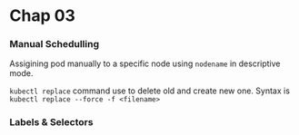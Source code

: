 # Chap 03

### Manual Schedulling 
Assigining pod manually to a specific node using `nodename` in descriptive mode. 

`kubectl replace` command use to delete old and create new one. Syntax is `kubectl replace --force -f <filename>`

### Labels & Selectors
